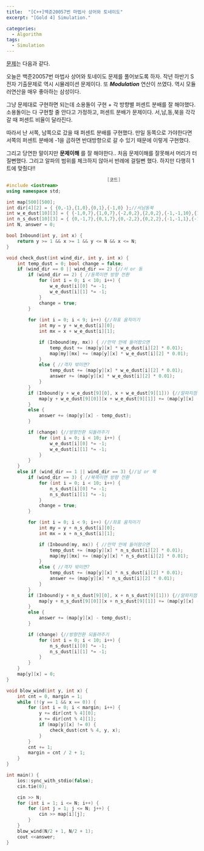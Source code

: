 ```yaml
---
title:  "[C++]백준20057번 마법사 상어와 토네이도"
excerpt: "[Gold 4] Simulation."

categories:
  - Algorithm
tags:
  - Simulation
---
```

[문제](https://www.acmicpc.net/problem/20057)는 다음과 같다.

오늘은 백준20057번 마법사 상어와 토네이도 문제를 풀어보도록 하자. 작년 하반기 S전자 기출문제로 역시 시뮬레이션 문제이다. 또 ___Modulation___ 연산이 쓰였다. 역시 모듈러연산을 매우 좋아하는 삼성이다.

그냥 문제대로 구현하면 되는데 소용돌이 구현 + 각 방향별 퍼센트 분배를 잘 해야했다. 소용돌이는 다 구현할 줄 안다고 가정하고, 퍼센트 분배가 문제이다. 서,남,동,북을 각각 갈 때 퍼센트 비율이 달라진다. 

따라서 난 서쪽, 남쪽으로 갔을 때 퍼센트 분배를 구현했다. 만일 동쪽으로 가야한다면 서쪽의 퍼센트 분배에 -1을 곱하면 반대방향으로 갈 수 있기 때문에 이렇게 구현했다.

그리고 당연한 말이지만  __문제이해__ 를 잘 해야한다.. 처음 문제이해를 잘못해서 머리가 터질뻔했다. 그리고 알파의 범위를 체크하지 않아서 반례에 걸릴뻔 했다. 하지만 다행히 1트에 맞췄다!!

```c++
                                     [코드]
#include <iostream>
using namespace std;

int map[500][500];
int dir[4][2] = { {0,-1},{1,0},{0,1},{-1,0} };//서남동북
int w_e_dust[10][3] = { {-1,0,7},{1,0,7},{-2,0,2},{2,0,2},{-1,-1,10},{1,-1,10},{-1,1,1},{1,1,1},{0,-2,5},{0,-1,0} };//서
int n_s_dust[10][3] = { {0,-1,7},{0,1,7},{0,-2,2},{0,2,2},{-1,-1,1},{-1,1,1},{1,-1,10},{1,1,10},{2,0,5},{1,0,0} };//남
int N, answer = 0;

bool Inbound(int y, int x) {
	return y >= 1 && x >= 1 && y <= N && x <= N;
}

void check_dust(int wind_dir, int y, int x) {
	int temp_dust = 0; bool change = false;
	if (wind_dir == 0 || wind_dir == 2) {//서 or 동
		if (wind_dir == 2) { //동쪽이면 방향 전환
			for (int i = 0; i < 10; i++) {
				w_e_dust[i][0] *= -1;
				w_e_dust[i][1] *= -1;
			}
			change = true;
		}
		
		for (int i = 0; i < 9; i++) {//좌표 움직이기
			int my = y + w_e_dust[i][0];
			int mx = x + w_e_dust[i][1];

			if (Inbound(my, mx)) { //만약 안에 들어왔으면
				temp_dust += (map[y][x] * w_e_dust[i][2] * 0.01);
				map[my][mx] += (map[y][x] * w_e_dust[i][2] * 0.01);
			}
			else { //격자 밖이면?
				temp_dust += (map[y][x] * w_e_dust[i][2] * 0.01);
				answer += (map[y][x] * w_e_dust[i][2] * 0.01);
			}
		}
		if (Inbound(y + w_e_dust[9][0], x + w_e_dust[9][1])) {//알파지점
			map[y + w_e_dust[9][0]][x + w_e_dust[9][1]] += (map[y][x] - temp_dust);
		}
		else {
			answer += (map[y][x] - temp_dust);
		}

		if (change) {//방향전환 되돌려주기
			for (int i = 0; i < 10; i++) {
				w_e_dust[i][0] *= -1;
				w_e_dust[i][1] *= -1;
			}
		}
	}
	else if (wind_dir == 1 || wind_dir == 3) {//남 or 북
		if (wind_dir == 3) { //북쪽이면 방향 전환
			for (int i = 0; i < 10; i++) {
				n_s_dust[i][0] *= -1;
				n_s_dust[i][1] *= -1;
			}
			change = true;
		}

		for (int i = 0; i < 9; i++) {//좌표 움직이기
			int my = y + n_s_dust[i][0];
			int mx = x + n_s_dust[i][1];

			if (Inbound(my, mx)) { //만약 안에 들어왔으면
				temp_dust += (map[y][x] * n_s_dust[i][2] * 0.01);
				map[my][mx] += (map[y][x] * n_s_dust[i][2] * 0.01);
			}
			else { //격자 밖이면?
				temp_dust += (map[y][x] * n_s_dust[i][2] * 0.01);
				answer += (map[y][x] * n_s_dust[i][2] * 0.01);
			}
		}
		if (Inbound(y + n_s_dust[9][0], x + n_s_dust[9][1])) {//알파지점
			map[y + n_s_dust[9][0]][x + n_s_dust[9][1]] += (map[y][x] - temp_dust);
		}
		else {
			answer += (map[y][x] - temp_dust);
		}

		if (change) {//방향전환 되돌려주기
			for (int i = 0; i < 10; i++) {
				n_s_dust[i][0] *= -1;
				n_s_dust[i][1] *= -1;
			}
		}
	}
	map[y][x] = 0;
}

void blow_wind(int y, int x) {
	int cnt = 0, margin = 1;
	while (!(y == 1 && x == 0)) {
		for (int i = 0; i < margin; i++) {
			y += dir[cnt % 4][0];
			x += dir[cnt % 4][1];
			if (map[y][x] != 0) {
				check_dust(cnt % 4, y, x);
			}
		}
		cnt += 1;
		margin = cnt / 2 + 1;
	}
}

int main() {
	ios::sync_with_stdio(false);
	cin.tie(0);

	cin >> N;
	for (int i = 1; i <= N; i++) {
		for (int j = 1; j <= N; j++) {
			cin >> map[i][j];
		}
	}
	blow_wind(N/2 + 1, N/2 + 1);
	cout <<answer;
}
```
